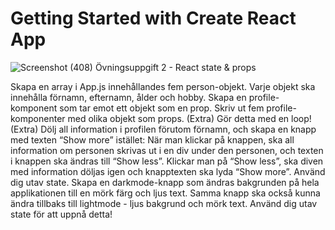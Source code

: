 # Getting Started with Create React App

![Screenshot (408)](https://user-images.githubusercontent.com/92310100/187082577-a77eadec-5833-433b-a3da-a3a446fc4a9d.png)
Övningsuppgift 2 - React state & props

Skapa en array i App.js innehållandes fem person-objekt. Varje objekt ska innehålla förnamn, efternamn, ålder och hobby.
Skapa en profile-komponent som tar emot ett objekt som en prop.
Skriv ut fem profile-komponenter med olika objekt som props.
(Extra) Gör detta med en loop!
(Extra) Dölj all information i profilen förutom förnamn, och skapa en knapp med texten “Show more” istället: När man klickar på knappen, ska all information om personen skrivas ut i en div under den personen, och texten i knappen ska ändras till “Show less”. Klickar man på “Show less”, ska diven med information döljas igen och knapptexten ska lyda “Show more”. Använd dig utav state.
Skapa en darkmode-knapp som ändras bakgrunden på hela applikationen till en mörk färg och ljus text. Samma knapp ska också kunna ändra tillbaks till lightmode - ljus bakgrund och mörk text. Använd dig utav state för att uppnå detta!
